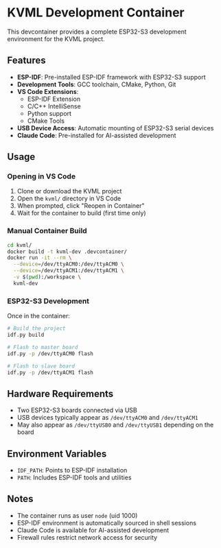 # KVML Development Container

This devcontainer provides a complete ESP32-S3 development environment for the KVML project.

## Features

- **ESP-IDF**: Pre-installed ESP-IDF framework with ESP32-S3 support
- **Development Tools**: GCC toolchain, CMake, Python, Git
- **VS Code Extensions**: 
  - ESP-IDF Extension
  - C/C++ IntelliSense
  - Python support
  - CMake Tools
- **USB Device Access**: Automatic mounting of ESP32-S3 serial devices
- **Claude Code**: Pre-installed for AI-assisted development

## Usage

### Opening in VS Code

1. Clone or download the KVML project
2. Open the `kvml/` directory in VS Code
3. When prompted, click "Reopen in Container"
4. Wait for the container to build (first time only)

### Manual Container Build

```bash
cd kvml/
docker build -t kvml-dev .devcontainer/
docker run -it --rm \
  --device=/dev/ttyACM0:/dev/ttyACM0 \
  --device=/dev/ttyACM1:/dev/ttyACM1 \
  -v $(pwd):/workspace \
  kvml-dev
```

### ESP32-S3 Development

Once in the container:

```bash
# Build the project
idf.py build

# Flash to master board
idf.py -p /dev/ttyACM0 flash

# Flash to slave board  
idf.py -p /dev/ttyACM1 flash
```

## Hardware Requirements

- Two ESP32-S3 boards connected via USB
- USB devices typically appear as `/dev/ttyACM0` and `/dev/ttyACM1`
- May also appear as `/dev/ttyUSB0` and `/dev/ttyUSB1` depending on the board

## Environment Variables

- `IDF_PATH`: Points to ESP-IDF installation
- `PATH`: Includes ESP-IDF tools and utilities

## Notes

- The container runs as user `node` (uid 1000)
- ESP-IDF environment is automatically sourced in shell sessions
- Claude Code is available for AI-assisted development
- Firewall rules restrict network access for security
